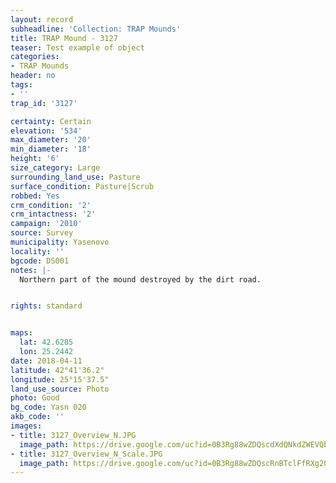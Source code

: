 ```yaml
---
layout: record
subheadline: 'Collection: TRAP Mounds'
title: TRAP Mound - 3127
teaser: Test example of object
categories:
- TRAP Mounds
header: no
tags:
- ''
trap_id: '3127'

certainty: Certain
elevation: '534'
max_diameter: '20'
min_diameter: '18'
height: '6'
size_category: Large
surrounding_land_use: Pasture
surface_condition: Pasture|Scrub
robbed: Yes
crm_condition: '2'
crm_intactness: '2'
campaign: '2010'
source: Survey
municipality: Yasenovo
locality: ''
bgcode: DS001
notes: |-
  Northern part of the mound destroyed by the dirt road.


rights: standard


maps:
  lat: 42.6285
  lon: 25.2442
date: 2018-04-11
latitude: 42°41'36.2"
longitude: 25°15'37.5"
land_use_source: Photo
photo: Good
bg_code: Yasn 020
akb_code: ''
images:
- title: 3127_Overview_N.JPG
  image_path: https://drive.google.com/uc?id=0B3Rg88wZDQscdXdQNkdZWEVQbjA
- title: 3127_Overview_N_Scale.JPG
  image_path: https://drive.google.com/uc?id=0B3Rg88wZDQscRnBTclFfRXg2QWs
---
```

